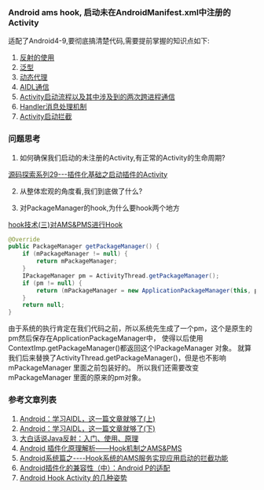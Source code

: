 ### Android ams hook, 启动未在AndroidManifest.xml中注册的Activity

适配了Android4-9,要彻底搞清楚代码,需要提前掌握的知识点如下:
1. [反射的使用](https://blog.csdn.net/gdutxiaoxu/article/details/68947735)
2. [泛型](https://blog.csdn.net/s10461/article/details/53941091)
3. [动态代理](https://blog.csdn.net/u011784767/article/details/78281384)
4. [AIDL通信](https://blog.csdn.net/luoyanglizi/article/details/51980630)
5. [Activity启动流程以及其中涉及到的两次跨进程通信](https://blog.csdn.net/jiangwei0910410003/article/details/52549333)
6. [Handler消息处理机制](https://blog.csdn.net/guolin_blog/article/details/9991569)
7. [Activity启动拦截](https://blog.csdn.net/jiangwei0910410003/article/details/52550147)


### 问题思考
1. 如何确保我们启动的未注册的Activity,有正常的Activity的生命周期?

[源码探索系列29---插件化基础之启动插件的Activity](http://sanjay-f.github.io/2016/04/01/%E6%BA%90%E7%A0%81%E6%8E%A2%E7%B4%A2%E7%B3%BB%E5%88%9729---%E6%8F%92%E4%BB%B6%E5%8C%96%E5%9F%BA%E7%A1%80%E4%B9%8B%E5%90%AF%E5%8A%A8%E6%8F%92%E4%BB%B6%E7%9A%84Activity/)

2. 从整体宏观的角度看,我们到底做了什么?

3. 对PackageManager的hook,为什么要hook两个地方

[hook技术(三)对AMS&PMS进行Hook](https://blog.csdn.net/wangwei708846696/article/details/79525467)

```java
@Override
public PackageManager getPackageManager() {
    if (mPackageManager != null) {
        return mPackageManager;
    }
    IPackageManager pm = ActivityThread.getPackageManager();
    if (pm != null) {
        return (mPackageManager = new ApplicationPackageManager(this, pm));
    }
    return null;
}
```

由于系统的执行肯定在我们代码之前，所以系统先生成了一个pm，这个是原生的pm然后保存在ApplicationPackageManager中，
使得以后使用ContextImp.getPackageManager()都返回这个IPackageManager 对象。
就算我们后来替换了ActivityThread.getPackageManager()，但是也不影响mPackageManager 里面之前包装好的。
所以我们还需要改变mPackageManager 里面的原来的pm对象。



### 参考文章列表
1. [Android：学习AIDL，这一篇文章就够了(上)](https://blog.csdn.net/luoyanglizi/article/details/51980630)
2. [Android：学习AIDL，这一篇文章就够了(下)](https://blog.csdn.net/luoyanglizi/article/details/52029091)
3. [大白话说Java反射：入门、使用、原理](https://www.cnblogs.com/chanshuyi/p/head_first_of_reflection.html)
4. [Android 插件化原理解析——Hook机制之AMS&PMS](http://weishu.me/2016/03/07/understand-plugin-framework-ams-pms-hook/)
5. [Android系统篇之----Hook系统的AMS服务实现应用启动的拦截功能](https://blog.csdn.net/jiangwei0910410003/article/details/52550147)
6. [Android插件化的兼容性（中）：Android P的适配](https://www.cnblogs.com/Jax/p/9521305.html)
7. [Android Hook Activity 的几种姿势](https://blog.csdn.net/gdutxiaoxu/article/details/81459910)
